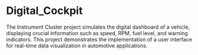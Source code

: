 # Digital_Cockpit
The Instrument Cluster project simulates the digital dashboard of a vehicle, displaying crucial information such as speed, RPM, fuel level, and warning indicators. This project demonstrates the implementation of a user interface for real-time data visualization in automotive applications.


<!-- 
installation of 
CMake
g++
libgl1-mesa-dev
etc ect

Install Prerequisites:
Make sure you have the necessary dependencies installed. This includes CMake, Boost, and other required libraries. Run the following commands:
bash
sudo apt-get update
sudo apt-get install build-essential cmake libboost-all-dev

Install vsomeip:
Follow these steps to install vsomeip:
bash
# Clone the vsomeip repository
git clone https://github.com/COVESA/vsomeip.git
cd vsomeip

# Create a build directory
mkdir build
cd build

# Configure the build with CMake
cmake -DCMAKE_INSTALL_PREFIX=/usr/local ..

# Compile and install vsomeip
make -j8
sudo make install

#CommonAPI installation and follow the above step to install
git clone https://github.com/COVESA/capicxx-core-runtime.git

##CommonAPI for someip installation and follow the above step to install
git clone https://github.com/COVESA/capicxx-someip-runtime.git



To install the CommonAPI generators separately, follow these steps:
Download the generators from the official COVESA (formerly GENIVI) GitHub repository13:
text
mkdir cgen && cd cgen
wget https://github.com/COVESA/capicxx-core-tools/releases/download/3.2.14/commonapi_core_generator.zip
wget https://github.com/COVESA/capicxx-dbus-tools/releases/download/3.2.14/commonapi_dbus_generator.zip
wget https://github.com/COVESA/capicxx-someip-tools/releases/download/3.2.14/commonapi_someip_generator.zip

Unzip the downloaded files:
text
unzip commonapi_core_generator.zip -d commonapi_core_generator/
unzip commonapi_dbus_generator.zip -d commonapi_dbus_generator/
unzip commonapi_someip_generator.zip -d commonapi_someip_generator/

Add the generator directories to your PATH:
text
export PATH=$PATH:$PWD/commonapi_core_generator:$PWD/commonapi_dbus_generator:$PWD/commonapi_someip_generator

Verify the installation by running:
text
commonapi-core-generator-linux-x86_64 --version
commonapi-dbus-generator-linux-x86_64 --version
commonapi-someip-generator-linux-x86_64 --version

Ensure you have Java 8 runtime environment installed, as it's required for the generators to function properly

-->
